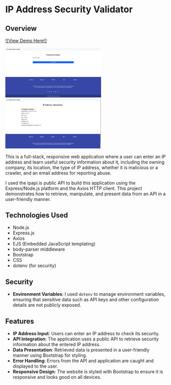 # IP Address Security Validator

## Overview

[![View Demo Here!]](https://youtu.be/fxanLI7vEt8)

<img src="public/images/demo.png" width="300px"><img src="public/images/demo2.png" width="300px">

This is a full-stack, responsive web application where a user can enter an IP address and learn useful security information about it, including the owning company, its location, the type of IP address, whether it is malicious or a crawler, and an email address for reporting abuse.

I used the ipapi.is public API to build this application using the Express/Node.js platform and the Axios HTTP client. This project demonstrates how to retrieve, manipulate, and present data from an API in a user-friendly manner.

## Technologies Used
- Node.js
- Express.js
- Axios
- EJS (Embedded JavaScript templating)
- body-parser middleware
- Bootstrap
- CSS
- dotenv (for security)

## Security
- **Environment Variables**: I used `dotenv` to manage environment variables, ensuring that sensitive data such as API keys and other configuration details are not publicly exposed.

## Features
- **IP Address Input**: Users can enter an IP address to check its security.
- **API Integration**: The application uses a public API to retrieve security information about the entered IP address.
- **Data Presentation**: Retrieved data is presented in a user-friendly manner using Bootstrap for styling.
- **Error Handling**: Errors from the API and application are caught and displayed to the user.
- **Responsive Design**: The website is styled with Bootstrap to ensure it is responsive and looks good on all devices.

